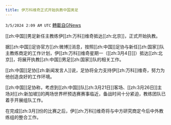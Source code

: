 ```yaml
---
title: 伊万科维奇正式开始执教中国男足
---
```

`3/5/2024 2:09 AM UTC` [轉載自GNews](https://gnews.org/articles/2365354)

[[zh:中国]]男足新任主教练伊[[zh:万科]]维奇抵达[[zh:北京]]，正式开始执教。

据[[zh:中国]]足协官方[[zh:微博]]消息，按照[[zh:中国]]足协与新任[[zh:国家]]队主教练商定的工作计划，伊[[zh:万科]]维奇星期一（[[zh:3月4日]]）抵达[[zh:北京]]，将展开执教[[zh:中国]]男足[[zh:国家]]队的相关工作。

[[zh:中国]]足协[[zh:新闻发言人]]说，足协将全力支持伊[[zh:万科]]维奇，努力为他创造良好的工作环境。

[[zh:中国]]足协称，考虑到[[zh:中国]]队[[zh:3月21日]]客场、[[zh:3月26日]]主场对[[zh:新加坡]]的两场世界杯预选赛赛事临近，备战时间十分紧迫，教练团队已着手开展组队工作。

在完成[[zh:3月]]份的比赛之后，伊[[zh:万科]]维奇将与中方研究商定今后中外教练组的整合工作。
